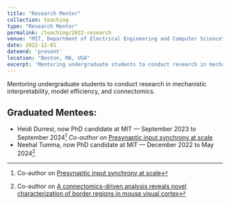 ```yaml
---
title: "Research Mentor"
collection: teaching
type: "Research Mentor"
permalink: /teaching/2022-research
venue: "MIT, Department of Electrical Engineering and Computer Science"
date: 2022-12-01
dateend: 'present'
location: "Boston, MA, USA"
excerpt: 'Mentoring undergraduate students to conduct research in mechanistic interpretability, model efficiency, and connectomics.'
---
```


Mentoring undergraduate students to conduct research in mechanistic interpretability, model efficiency, and connectomics.

## Graduated Mentees:

- Heidi Durresi, now PhD candidate at MIT &mdash; September 2023 to September 2024[^2025-presynaptic]
  _Co-author on_ [Presynaptic input synchrony at scale](https://lin-k76.github.io/publication/2025-presynaptic)
- Neehal Tumma, now PhD candidate at MIT &mdash; December 2022 to May 2024[^2025-connectomics]

[^2025-presynaptic]: Co-author on [Presynaptic input synchrony at scale](https://lin-k76.github.io/publication/2025-presynaptic)
[^2025-connectomics]: Co-author on [A connectomics-driven analysis reveals novel characterization of border regions in mouse visual cortex](https://lin-k76.github.io/publication/2025-connectomics)